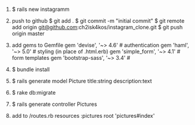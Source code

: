 1. $ rails new instagramm

2. push to github
$ git add .
$ git commit -m "initial commit"
$ git remote add origin git@github.com:ch2isk4kos/instagram_clone.git
$ git push origin master

3. add gems to Gemfile
    gem 'devise', '~> 4.6'          # authentication
    gem 'haml', '~> 5.0'            # styling (in place of .html.erb)
    gem 'simple_form', '~> 4.1'     # form templates
    gem 'bootstrap-sass', '~> 3.4'  #

4. $ bundle install

5. $ rails generate model Picture title:string description:text

6. $ rake db:migrate

7. $ rails generate controller Pictures

8. add to /routes.rb
    resources :pictures
    root 'pictures#index'

